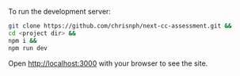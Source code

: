 To run the development server:

```bash
git clone https://github.com/chrisnph/next-cc-assessment.git &&
cd <project dir> &&
npm i &&
npm run dev
```

Open [http://localhost:3000](http://localhost:3000) with your browser to see the site.
